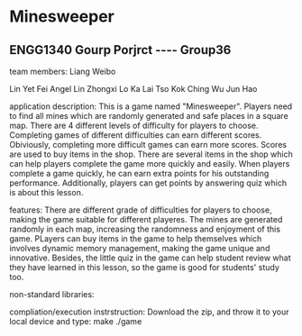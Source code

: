 # Minesweeper
## ENGG1340 Gourp Porjrct ---- Group36

team members:
Liang Weibo

Lin Yet Fei Angel
Lin Zhongxi
Lo Ka Lai
Tso Kok Ching
Wu Jun Hao

application description:
This is a game named "Minesweeper". Players need to find all mines which are randomly generated and safe places in a square map. There are 4 different levels of difficulty for players to choose. Completing games of different difficulties can earn different scores. Obiviously, completing more difficult games can earn more scores. Scores are used to buy items in the shop. There are several items in the shop which can help players complete the game more quickly and easily. When players complete a game quickly, he can earn extra points for his outstanding performance. Additionally, players can get points by answering quiz which is about this lesson.

features:
There are different grade of difficulties for players to choose, making the game suitable for different playeres. The mines are generated randomly in each map, increasing the randomness and enjoyment of this game. PLayers can buy items in the game to help themselves which involves dynamic memory management, making the game unique and innovative. Besides, the little quiz in the game can help student review what they have learned in this lesson, so the game is good for students' study too.

non-standard libraries:

compliation/execution instrstruction:
Download the zip, and throw it to your local device and type: 
make
./game 
